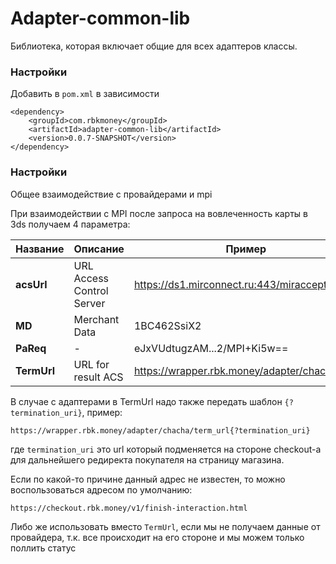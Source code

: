 # Adapter-common-lib

Библиотека, которая включает общие для всех адаптеров классы.


### Настройки

Добавить в `pom.xml` в зависимости

```
<dependency>
    <groupId>com.rbkmoney</groupId>
    <artifactId>adapter-common-lib</artifactId>
    <version>0.0.7-SNAPSHOT</version>
</dependency>
```

### Настройки

Общее взаимодействие с провайдерами и mpi

При взаимодействии с MPI после запроса на вовлеченность карты в 3ds получаем 4 параметра:


Название | Описание | Пример
------------ | ------------- | -------------
**acsUrl** | URL Access Control Server | https://ds1.mirconnect.ru:443/miraccept/pareq
**MD** | Merchant Data | 1BC462SsiX2
**PaReq** | - | eJxVUdtugzAM...2/MPI+Ki5w==
**TermUrl** | URL for result ACS | https://wrapper.rbk.money/adapter/chacha

В случае с адаптерами в TermUrl надо также передать шаблон `{?termination_uri}`, пример:

```
https://wrapper.rbk.money/adapter/chacha/term_url{?termination_uri}
```

где `termination_uri` это url который подменяется на стороне checkout-а для дальнейшего редиректа покупателя на страницу магазина.

Если по какой-то причине данный адрес не известен, то можно воспользоваться адресом по умолчанию:

```
https://checkout.rbk.money/v1/finish-interaction.html
```

Либо же использовать вместо `TermUrl`, если мы не получаем данные от провайдера, т.к. все происходит на его стороне и мы можем только поллить статус

